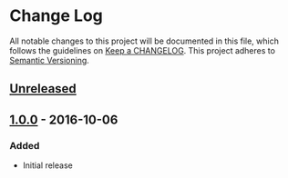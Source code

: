# Change Log
All notable changes to this project will be documented in this file, which follows the guidelines
on [Keep a CHANGELOG](http://keepachangelog.com/). This project adheres to
[Semantic Versioning](http://semver.org/).

## [Unreleased]

## [1.0.0] - 2016-10-06

### Added
- Initial release

[Unreleased]: https://github.com/CJSCommonPlatform/embedded-artemis/compare/release-1.0.0...HEAD
[1.0.0]: https://github.com/CJSCommonPlatform/embedded-artemis/commits/release-1.0.0
